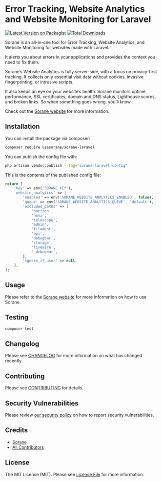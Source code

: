 # Error Tracking, Website Analytics and Website Monitoring for Laravel

[![Latest Version on Packagist](https://img.shields.io/packagist/v/usesorane/sorane-laravel.svg?style=flat-square)](https://packagist.org/packages/usesorane/sorane-laravel)
[![Total Downloads](https://img.shields.io/packagist/dt/usesorane/sorane-laravel.svg?style=flat-square)](https://packagist.org/packages/usesorane/sorane-laravel)

[//]: # ([![GitHub Tests Action Status]&#40;https://img.shields.io/github/actions/workflow/status/usesorane/sorane-laravel/run-tests.yml?branch=main&label=tests&style=flat-square&#41;]&#40;https://github.com/usesorane/sorane-laravel/actions?query=workflow%3Arun-tests+branch%3Amain&#41;)
[//]: # ([![GitHub Code Style Action Status]&#40;https://img.shields.io/github/actions/workflow/status/usesorane/sorane-laravel/fix-php-code-style-issues.yml?branch=main&label=code%20style&style=flat-square&#41;]&#40;https://github.com/usesorane/sorane-laravel/actions?query=workflow%3A"Fix+PHP+code+style+issues"+branch%3Amain&#41;)

Sorane is an all-in-one tool for Error Tracking, Website Analytics, and Website Monitoring for websites made with Laravel.

It alerts you about errors in your applications and provides the context you need to fix them.

Sorane’s Website Analytics is fully server-side, with a focus on privacy-first tracking.
It collects only essential visit data without cookies, invasive fingerprinting, or intrusive scripts.

It also keeps an eye on your website’s health. Sorane monitors uptime, performance, SSL certificates, domain and DNS status, Lighthouse scores, and broken links. So when something goes wrong, you’ll know.

Check out the [Sorane website](https://sorane.io) for more information.

## Installation

You can install the package via composer:

```bash
composer require usesorane/sorane-laravel
```

You can publish the config file with:

```bash
php artisan vendor:publish --tag="sorane-laravel-config"
```

This is the contents of the published config file:

```php
return [
    'key' => env('SORANE_KEY'),
    'website_analytics' => [
        'enabled' => env('SORANE_WEBSITE_ANALYTICS_ENABLED', false),
        'queue' => env('SORANE_WEBSITE_ANALYTICS_QUEUE', 'default'),
        'excluded_paths' => [
            'horizon',
            'nova',
            'telescope',
            'admin',
            'filament',
            'api',
            'debugbar',
            'storage',
            'livewire',
            '_debugbar',
        ],
        'ignore_if_user' => null,
    ],
];
```

## Usage

Please refer to the [Sorane website](https://sorane.io) for more information on how to use Sorane.

## Testing

```bash
composer test
```

## Changelog

Please see [CHANGELOG](CHANGELOG.md) for more information on what has changed recently.

## Contributing

Please see [CONTRIBUTING](CONTRIBUTING.md) for details.

## Security Vulnerabilities

Please review [our security policy](../../security/policy) on how to report security vulnerabilities.

## Credits

- [Sorane](https://github.com/usesorane)
- [All Contributors](../../contributors)

## License

The MIT License (MIT). Please see [License File](LICENSE.md) for more information.
